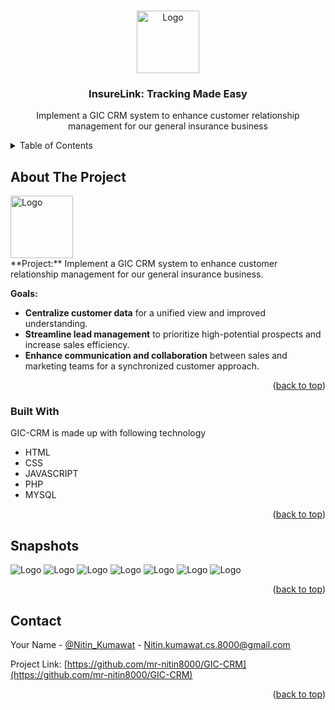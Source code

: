 

<a name="readme-top"></a>



<!-- PROJECT LOGO -->
<br />
<div align="center">
  <a href="#">
    <img src="images/logo.jpg" alt="Logo"  height="100">
  </a>

  <h3 align="center">InsureLink: Tracking Made Easy</h3>

  <p align="center">
   Implement a GIC CRM system to enhance customer relationship management for our general insurance business

</div>



<!-- TABLE OF CONTENTS -->
<details>
  <summary>Table of Contents</summary>
  <ol>
    <li>
      <a href="#about-the-project">About The Project</a>
      <ul>
        <li><a href="#built-with">Built With</a></li>
      </ul>
    </li>
    <li><a href="#snapshots">Snapshots</a></li>
    <li><a href="#contact">Contact</a></li>
  </ol>
</details>



<!-- ABOUT THE PROJECT -->
## About The Project

<a href="#">
    <img src="images/logo.jpg" alt="Logo"  height="100">
  </a>
  <br>
**Project:** Implement a GIC CRM system to enhance customer relationship management for our general insurance business.

**Goals:**

-   **Centralize customer data**  for a unified view and improved understanding.
-   **Streamline lead management**  to prioritize high-potential prospects and increase sales efficiency.
-   **Enhance communication and collaboration**  between sales and marketing teams for a synchronized customer approach.

<p align="right">(<a href="#readme-top">back to top</a>)</p>



### Built With

GIC-CRM is made up with following technology

 - HTML
 - CSS
 - JAVASCRIPT
 - PHP
 - MYSQL

<p align="right">(<a href="#readme-top">back to top</a>)</p>


## Snapshots


<img src="images/pic1.jpg" alt="Logo" >
<img src="images/pic2.jpg" alt="Logo" >
<img src="images/pic3.jpg" alt="Logo" >
<img src="images/pic4.jpg" alt="Logo" >
<img src="images/pic5.jpg" alt="Logo" >
<img src="images/pic6.jpg" alt="Logo" >
<img src="images/pic7.jpg" alt="Logo" >
<p align="right">(<a href="#readme-top">back to top</a>)</p>





<!-- CONTACT -->
## Contact

Your Name - [@Nitin_Kumawat](www.linkedin.com/in/nitin-kumawat-957160261) - Nitin.kumawat.cs.8000@gmail.com

Project Link: [https://github.com/mr-nitin8000/GIC-CRM](https://github.com/mr-nitin8000/GIC-CRM)

<p align="right">(<a href="#readme-top">back to top</a>)</p>





